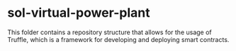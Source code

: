 # sol-virtual-power-plant
This folder contains a repository structure that allows for the usage of Truffle, which is a framework for developing and deploying smart contracts. 